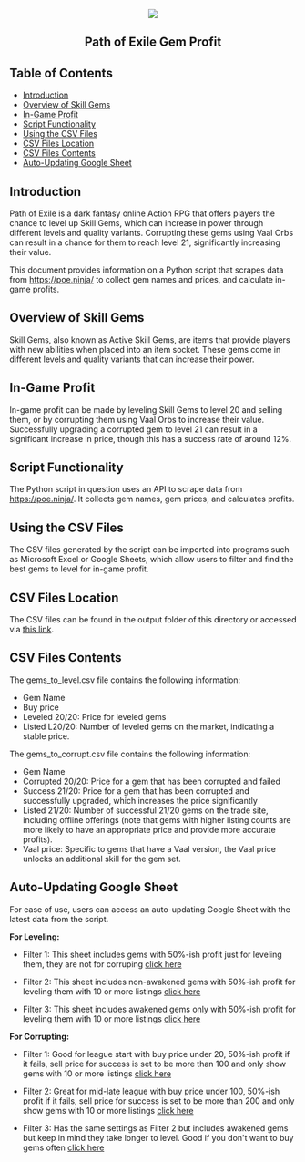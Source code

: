 <p align=center>
    <a href="https://www.pathofexile.com/" title="Path of Exile Website">
      <img align="center" src="https://www.pathofexile.com/protected/image/layout/cruciblelogo.png?v=1680235310122&key=_T0JuTA0JCDHg7yjm-5TWw" />
    </a>
</p>

<h2 align="center">Path of Exile Gem Profit</h2>

## Table of Contents
- [Introduction](#introduction)
- [Overview of Skill Gems](#overview-of-skill-gems)
- [In-Game Profit](#in-game-profit)
- [Script Functionality](#script-functionality)
- [Using the CSV Files](#using-the-csv-files)
- [CSV Files Location](#csv-file-locations)
- [CSV Files Contents](#csv-file-contents)
- [Auto-Updating Google Sheet](#auto-updating-google-sheet)

## Introduction
Path of Exile is a dark fantasy online Action RPG that offers players the chance to level up Skill Gems, which can increase in power through different levels and quality variants. Corrupting these gems using Vaal Orbs can result in a chance for them to reach level 21, significantly increasing their value.

This document provides information on a Python script that scrapes data from https://poe.ninja/ to collect gem names and prices, and calculate in-game profits.

## Overview of Skill Gems
Skill Gems, also known as Active Skill Gems, are items that provide players with new abilities when placed into an item socket. These gems come in different levels and quality variants that can increase their power. 

## In-Game Profit
In-game profit can be made by leveling Skill Gems to level 20 and selling them, or by corrupting them using Vaal Orbs to increase their value. Successfully upgrading a corrupted gem to level 21 can result in a significant increase in price, though this has a success rate of around 12%.

## Script Functionality
The Python script in question uses an API to scrape data from https://poe.ninja/. It collects gem names, gem prices, and calculates profits.

## Using the CSV Files
The CSV files generated by the script can be imported into programs such as Microsoft Excel or Google Sheets, which allow users to filter and find the best gems to level for in-game profit.

## CSV Files Location
The CSV files can be found in the output folder of this directory or accessed via [this link](https://github.com/Vyary/poe-gem-prices/blob/main/output/).

## CSV Files Contents
The gems_to_level.csv file contains the following information:
- Gem Name
- Buy price
- Leveled 20/20: Price for leveled gems
- Listed L20/20: Number of leveled gems on the market, indicating a stable price.

The gems_to_corrupt.csv file contains the following information:
- Gem Name
- Corrupted 20/20: Price for a gem that has been corrupted and failed
- Success 21/20: Price for a gem that has been corrupted and successfully upgraded, which increases the price significantly
- Listed 21/20: Number of successful 21/20 gems on the trade site, including offline offerings (note that gems with higher listing counts are more likely to have an appropriate price and provide more accurate profits).
- Vaal price: Specific to gems that have a Vaal version, the Vaal price unlocks an additional skill for the gem set.

## Auto-Updating Google Sheet
For ease of use, users can access an auto-updating Google Sheet with the latest data from the script.

**For Leveling:**
* Filter 1: This sheet includes gems with 50%-ish profit just for leveling them, they are not for corruping [click here](https://docs.google.com/spreadsheets/d/1qcYu22DIwEORUYuTJNnYnxS5ceQx8y6XJhVjBai_0lI/edit#gid=1128179025&fvid=2016462890)

* Filter 2: This sheet includes non-awakened gems with 50%-ish profit for leveling them with 10 or more listings [click here](https://docs.google.com/spreadsheets/d/1qcYu22DIwEORUYuTJNnYnxS5ceQx8y6XJhVjBai_0lI/edit#gid=1128179025&fvid=1198810126)

* Filter 3: This sheet includes awakened gems only with 50%-ish profit for leveling them with 10 or more listings [click here](https://docs.google.com/spreadsheets/d/1qcYu22DIwEORUYuTJNnYnxS5ceQx8y6XJhVjBai_0lI/edit#gid=1128179025&fvid=1744942205)


**For Corrupting:**
* Filter 1: Good for league start with buy price under 20, 50%-ish profit if it fails, sell price for success is set to be more than 100 and only show gems with 10 or more listings [click here](https://docs.google.com/spreadsheets/d/1qcYu22DIwEORUYuTJNnYnxS5ceQx8y6XJhVjBai_0lI/edit#gid=520131547&fvid=434671070)

* Filter 2: Great for mid-late league with buy price under 100, 50%-ish profit if it fails, sell price for success is set to be more than 200 and only show gems with 10 or more listings [click here](https://docs.google.com/spreadsheets/d/1qcYu22DIwEORUYuTJNnYnxS5ceQx8y6XJhVjBai_0lI/edit#gid=520131547&fvid=1816347774)

* Filter 3: Has the same settings as Filter 2 but includes awakened gems but keep in mind they take longer to level. Good if you don't want to buy gems often [click here](https://docs.google.com/spreadsheets/d/1qcYu22DIwEORUYuTJNnYnxS5ceQx8y6XJhVjBai_0lI/edit#gid=520131547&fvid=1324263742)
